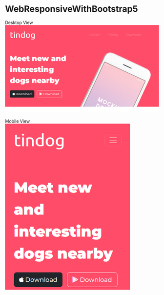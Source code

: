 # WebResponsiveWithBootstrap5

<div>
  <label>Desktop View</label>
  <img src ="desktop.PNG" alt="pic_LOGO" />
<div>
<br>
<div>
  <label>Mobile View</label><br>
  <img src ="mobile.PNG" alt="pic_LOGO" />
<div>
